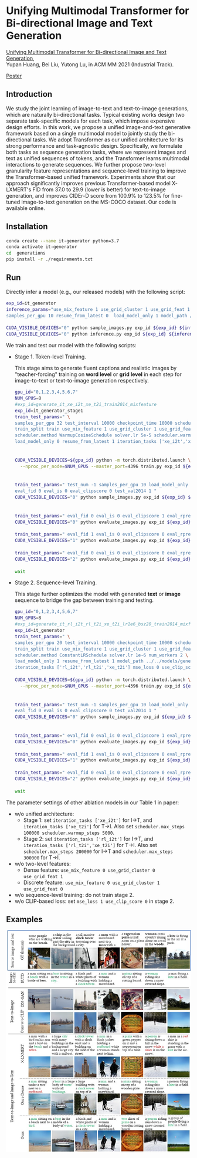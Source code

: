 # Unifying Multimodal Transformer for Bi-directional Image and Text Generation

[Unifying Multimodal Transformer for Bi-directional Image and Text Generation](https://arxiv.org/abs/2110.09753), \
Yupan Huang, Bei Liu, Yutong Lu, in ACM MM 2021 (Industrial Track).

[Poster](assets/ACMMM2021_itp3356_poster.pdf)



## Introduction
We study the joint learning of image-to-text and text-to-image generations, which are naturally bi-directional tasks. Typical existing works design two separate task-specific models for each task, which impose expensive design efforts. In this work, we propose a unified image-and-text generative framework based on a single multimodal model to jointly study the bi-directional tasks. We adopt Transformer as our unified architecture for its strong performance and task-agnostic design. Specifically, we formulate both tasks as sequence generation tasks, where we represent images and text as unified sequences of tokens, and the Transformer learns multimodal interactions to generate sequences. We further propose two-level granularity feature representations and sequence-level training to improve the Transformer-based unified framework. Experiments show that our approach significantly improves previous Transformer-based model X-LXMERT's FID from 37.0 to 29.9 (lower is better) for text-to-image generation, and improves CIDEr-D score from 100.9% to 123.5% for fine-tuned image-to-text generation on the MS-COCO dataset. Our code is available online.


## Installation

```bash
conda create --name it-generator python=3.7
conda activate it-generator
cd  generations
pip install -r ./requirements.txt
```


## Run

Directly infer a model (e.g., our released models) with the following script:
```bash
exp_id=it_generator
inference_params="use_mix_feature 1 use_grid_cluster 1 use_grid_feat 1 test_num 50 text_length 17 test_val2014 1 \
samples_per_gpu 10 resume_from_latest 0  load_model_only 1 model_path /path/to/models/ours/it_generator.pth "

CUDA_VISIBLE_DEVICES="0" python sample_images.py exp_id ${exp_id} ${inference_params}  # text -> image
CUDA_VISIBLE_DEVICES="0" python inference.py exp_id ${exp_id} ${inference_params}  # image -> text
```

We train and test our model with the following scripts:
* Stage 1. Token-level Training. 
  
  This stage aims to generate fluent captions and realistic images by "teacher-forcing" training on **word level** or **grid level** in each step for image-to-text or text-to-image generation respectively.

  ```bash
  gpu_id="0,1,2,3,4,5,6,7"
  NUM_GPUS=8
  #exp_id=generate_it_xe_i2t_xe_t2i_train2014_mixfeature
  exp_id=it_generator_stage1
  train_test_params=" \
  samples_per_gpu 32 test_interval 10000 checkpoint_time 10000 scheduler.max_steps 200000 \
  train_split train use_mix_feature 1 use_grid_cluster 1 use_grid_feat 1 \
  scheduler.method WarmupCosineSchedule solver.lr 5e-5 scheduler.warmup_steps 10000 \
  load_model_only 0 resume_from_latest 1 iteration_tasks ['xe_i2t','xe_t2i']  "
  
  
  CUDA_VISIBLE_DEVICES=${gpu_id} python -m torch.distributed.launch \
    --nproc_per_node=$NUM_GPUS --master_port=4396 train.py exp_id ${exp_id} ${train_test_params}
  
  
  train_test_params=" test_num -1 samples_per_gpu 10 load_model_only 1 resume_from_latest 1 \
  eval_fid 0 eval_is 0 eval_clipscore 0 test_val2014 1 "
  CUDA_VISIBLE_DEVICES="0" python sample_images.py exp_id ${exp_id} ${train_test_params}
  
  
  train_test_params=" eval_fid 0 eval_is 0 eval_clipscore 1 eval_rprec 0 eval_rprec_hard 0 test_val2014 1 test_num -1 "
  CUDA_VISIBLE_DEVICES="0" python evaluate_images.py exp_id ${exp_id} ${train_test_params} &
  
  train_test_params=" eval_fid 1 eval_is 0 eval_clipscore 0 eval_rprec 0 eval_rprec_hard 0 test_val2014 1 test_num -1 "
  CUDA_VISIBLE_DEVICES="1" python evaluate_images.py exp_id ${exp_id} ${train_test_params} &
  
  train_test_params=" eval_fid 0 eval_is 0 eval_clipscore 0 eval_rprec 1 eval_rprec_hard 1 test_val2014 1 test_num -1 "
  CUDA_VISIBLE_DEVICES="2" python evaluate_images.py exp_id ${exp_id} ${train_test_params} &
  
  wait
  ```

* Stage 2. Sequence-level Training.
  
    This stage further optimizes the model with generated **text** or **image** sequence to bridge the gap between training and testing.
  ```bash
  gpu_id="0,1,2,3,4,5,6,7"
  NUM_GPUS=8
  #exp_id=generate_it_rl_i2t_rl_t2i_xe_t2i_lr1e6_bsz20_train2014_mixfeature_mse0_clip1_50wstep_len16
  exp_id=it_generator
  train_test_params=" \
  samples_per_gpu 20 test_interval 10000 checkpoint_time 10000 scheduler.max_steps 500000 \
  train_split train use_mix_feature 1 use_grid_cluster 1 use_grid_feat 1  \
  scheduler.method ConstantLRSchedule solver.lr 1e-6 num_workers 2 \
  load_model_only 1 resume_from_latest 1 model_path ../../models/generate-it/output/it_generator_stage1/model_0200000.pth \
  iteration_tasks ['rl_i2t','rl_t2i','xe_t2i'] mse_loss 0 use_clip_score 1 text_length 16 "
  
  CUDA_VISIBLE_DEVICES=${gpu_id} python -m torch.distributed.launch \
    --nproc_per_node=$NUM_GPUS --master_port=4396 train.py exp_id ${exp_id} ${train_test_params}
  
  
  train_test_params=" test_num -1 samples_per_gpu 10 load_model_only 1 resume_from_latest 1 \
  eval_fid 0 eval_is 0 eval_clipscore 0 test_val2014 1 "
  CUDA_VISIBLE_DEVICES="0" python sample_images.py exp_id ${exp_id} ${train_test_params}
  
  
  train_test_params=" eval_fid 0 eval_is 0 eval_clipscore 1 eval_rprec 0 eval_rprec_hard 0 test_val2014 1 test_num -1 "
  CUDA_VISIBLE_DEVICES="0" python evaluate_images.py exp_id ${exp_id} ${train_test_params} &
  
  train_test_params=" eval_fid 1 eval_is 0 eval_clipscore 0 eval_rprec 0 eval_rprec_hard 0 test_val2014 1 test_num -1 "
  CUDA_VISIBLE_DEVICES="1" python evaluate_images.py exp_id ${exp_id} ${train_test_params} &
  
  train_test_params=" eval_fid 0 eval_is 0 eval_clipscore 0 eval_rprec 1 eval_rprec_hard 1 test_val2014 1 test_num -1 "
  CUDA_VISIBLE_DEVICES="2" python evaluate_images.py exp_id ${exp_id} ${train_test_params} &
  
  wait
  ```


The parameter settings of other ablation models in our Table 1 in paper:
* w/o unified architecture:
    * Stage 1: set `iteration_tasks ['xe_i2t']` for I->T, and `iteration_tasks ['xe_t2i']` for T->I. Also set `scheduler.max_steps 100000 scheduler.warmup_steps 5000`.
    * Stage 2: set `iteration_tasks ['rl_i2t']` for I->T, and `iteration_tasks ['rl_t2i','xe_t2i']` for T->I. Also set `scheduler.max_steps 200000` for I->T and `scheduler.max_steps 300000` for T->I.
* w/o two-level features:
    * Dense feature: `use_mix_feature 0 use_grid_cluster 0 use_grid_feat 1`
    * Discrete feature: `use_mix_feature 0 use_grid_cluster 1 use_grid_feat 0`
* w/o sequence-level training: do not train stage 2.
* w/o CLIP-based loss: set `mse_loss 1 use_clip_score 0` in stage 2.


## Examples

![](assets/example.jpg)
